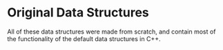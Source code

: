 # Original Data Structures
All of these data structures were made from scratch, and contain most of the
functionality of the default data structures in C++.
